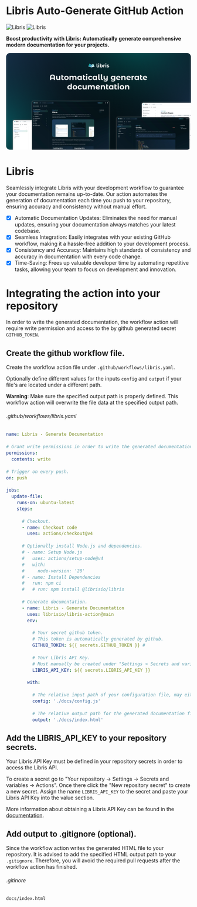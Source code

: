 # Libris Auto-Generate GitHub Action
<p>
    <img src="https://img.shields.io/badge/version-1.0.0-blue" alt="Libris">
    <img src="https://img.shields.io/badge/status-maintained-forestgreen" alt="Libris">
</p> 

**Boost productivity with Libris: Automatically generate comprehensive modern documentation for your projects.**

![Libris Docs Banner](https://raw.githubusercontent.com/librisio/.github/master/media/github/readme_banner_rounded.png)

# Libris
Seamlessly integrate Libris with your development workflow to guarantee your documentation remains up-to-date. Our action automates the generation of documentation each time you push to your repository, ensuring accuracy and consistency without manual effort.

* [x] Automatic Documentation Updates: Eliminates the need for manual updates, ensuring your documentation always matches your latest codebase.
* [x] Seamless Integration: Easily integrates with your existing GitHub workflow, making it a hassle-free addition to your development process.
* [x] Consistency and Accuracy: Maintains high standards of consistency and accuracy in documentation with every code change.
* [x] Time-Saving: Frees up valuable developer time by automating repetitive tasks, allowing your team to focus on development and innovation.

# Integrating the action into your repository
In order to write the generated documentation, the workflow action will require write permission and access to the by github generated secret `GITHUB_TOKEN`.

## Create the github workflow file.
Create the workflow action file under `.github/workflows/libris.yaml`.

Optionally define different values for the inputs `config` and `output` if your file's are located under a different path.

**Warning**: Make sure the specified output path is properly defined. This workflow action will overwrite the file data at the specified output path.

###### .github/workflows/libris.yaml
```yaml
name: Libris - Generate Documentation

# Grant write permissions in order to write the generated documentation file to your repo.
permissions:
  contents: write

# Trigger on every push.
on: push

jobs:
  update-file:
    runs-on: ubuntu-latest
    steps:

      # Checkout.
      - name: Checkout code
        uses: actions/checkout@v4

      # Optionally install Node.js and dependencies.
      # - name: Setup Node.js
      #   uses: actions/setup-node@v4
      #   with:
      #     node-version: '20'
      # - name: Install Dependencies
      #   run: npm ci
      #   # run: npm install @librisio/libris
      
      # Generate documentation.
      - name: Libris - Generate Documentation
        uses: librisio/libris-action@main
        env:

          # Your secret github token.
          # This token is automatically generated by github.
          GITHUB_TOKEN: ${{ secrets.GITHUB_TOKEN }} # 

          # Your Libris API Key.
          # Must manually be created under "Settings > Secrets and variables > Actions > New repository secret".
          LIBRIS_API_KEY: ${{ secrets.LIBRIS_API_KEY }}

        with:

          # The relative input path of your configuration file, may either be a JSON or JavaScript file.
          config: './docs/config.js'

          # The relative output path for the generated documentation file.
          output: './docs/index.html'
```

## Add the LIBRIS_API_KEY to your repository secrets.
Your Libris API Key must be defined in your repository secrets in order to access the Libris API.

To create a secret go to "Your repository -> Settings -> Secrets and variables -> Actions". Once there click the "New repository secret" to create a new secret. Assign the name `LIBRIS_API_KEY` to the secret and paste your Libris API Key into the value section.

More information about obtaining a Libris API Key can be found in the [documentation](https://uselibris.io/docs?id=Authentication:API%20Key).

## Add output to .gitignore (optional).
Since the workflow action writes the generated HTML file to your repository. It is advised to add the specified HTML output path to your `.gitignore`. Therefore, you will avoid the required pull requests after the workflow action has finished.

###### .gitinore
```
docs/index.html
```